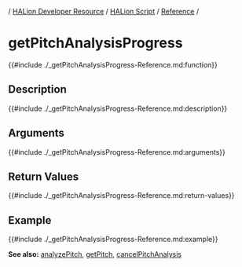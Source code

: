 / [HALion Developer Resource](../../HALion-Developer-Resource.md) / [HALion Script](./HALion-Script.md) / [Reference](./Reference.md) /

# getPitchAnalysisProgress

{{#include ./_getPitchAnalysisProgress-Reference.md:function}}

## Description

{{#include ./_getPitchAnalysisProgress-Reference.md:description}}

## Arguments

{{#include ./_getPitchAnalysisProgress-Reference.md:arguments}}

## Return Values

{{#include ./_getPitchAnalysisProgress-Reference.md:return-values}}

## Example

{{#include ./_getPitchAnalysisProgress-Reference.md:example}}

**See also:** [analyzePitch](./analyzePitch.md), [getPitch](./getPitch.md), [cancelPitchAnalysis](./cancelPitchAnalysis.md)
